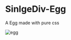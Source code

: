 # SinlgeDiv-Egg
A Egg made with pure css

![egg](https://user-images.githubusercontent.com/85654674/152219263-4e3c1fa9-5838-475b-9190-eec45ec1ce38.png)
